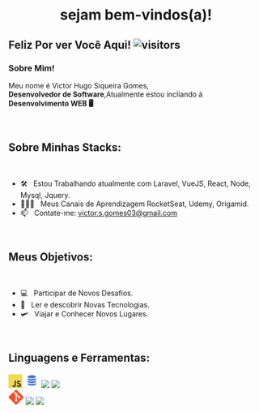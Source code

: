 
<span align="center">

#  sejam bem-vindos(a)!

</span>

## Feliz Por ver Você Aqui!  ![visitors](https://visitor-badge.glitch.me/badge?page_id=lokiju11031991)


### Sobre Mim!

<p align="center">

Meu nome é Victor Hugo Siqueira Gomes, <br />
<strong>Desenvolvedor de Software</strong>,Atualmente estou incliando à <strong> Desenvolvimento WEB 🖥</strong><br />

</p>

<br />

<span align="left">

## Sobre Minhas Stacks:

<br />

- 🛠 &nbsp; Estou Trabalhando atualmente com Laravel, VueJS, React, Node, Mysql, Jquery.<br />
- 👦🏽‍💻 &nbsp; Meus Canais de Aprendizagem RocketSeat, Udemy, Origamid.<br/>
- 📫 &nbsp; Contate-me: victor.s.gomes03@gmail.com

<br />


## Meus Objetivos:

<br />

- 💻 &nbsp; Participar de Novos Desafios.<br />
- 📰 &nbsp; Ler e descobrir Novas Tecnologias.<br />
- 🛩 &nbsp; Viajar e Conhecer Novos Lugares.<br />

</span>

<br />

## Linguagens e Ferramentas:

<code><img height="27" src="https://raw.githubusercontent.com/github/explore/80688e429a7d4ef2fca1e82350fe8e3517d3494d/topics/javascript/javascript.png" alt="javascript"></code>
<code><img height="30" src="https://raw.githubusercontent.com/github/explore/80688e429a7d4ef2fca1e82350fe8e3517d3494d/topics/sql/sql.png" alt="sql"></code>
<code><img src="https://img.icons8.com/windows/32/000000/figma.png"/></code>
<code><img height="35" src="https://img.icons8.com/dusk/64/000000/docker.png"/></code><br />
<code><img height="30" src="https://raw.githubusercontent.com/devicons/devicon/master/icons/git/git-original.svg" alt="git"></code>
<code><img height="35" src="https://img.icons8.com/color/48/000000/bootstrap.png"/></code>
<code><img height="35" src="https://img.icons8.com/dusk/64/000000/php-logo.png"/></code>



